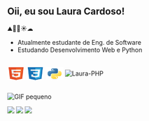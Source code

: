 ## Oii, eu sou Laura Cardoso!
 ⛰🌿🌻☀️☁
- Atualmente estudante de Eng. de Software
- Estudando Desenvolvimento Web e Python


 <div style="display: inline_block"><br> 
   <img align="center" alt="Laura-HTML" height="30" width="40" src="https://raw.githubusercontent.com/devicons/devicon/master/icons/html5/html5-original.svg">
   <img align="center" alt="Laura-CSS" height="30" width="40" src="https://raw.githubusercontent.com/devicons/devicon/master/icons/css3/css3-original.svg">
   <img align="center" alt="Laura-Python" height="30" width="40" src="https://raw.githubusercontent.com/devicons/devicon/master/icons/python/python-original.svg">
   <img align="center" alt="Laura-PHP" height="50" width="40" src="https://cdn.jsdelivr.net/gh/devicons/devicon@latest/icons/php/php-original.svg" />
          
   ##

<p >
  <img src="https://github.com/user-attachments/assets/0b880703-403e-4ad0-854c-6de939f29746" alt="GIF pequeno" width="250px">
</p>
   <div>
      <a href="https://instagram.com/laurafernandescardoso" target="_blank"><img src="https://img.shields.io/badge/-Instagram-%23E4405F?style=for-the-badge&logo=instagram&logoColor=white" target="_blank"></a>
      <a href="https://www.linkedin.com/in/laura-cardoso-967872316" target="_blank"><img src="https://img.shields.io/badge/-LinkedIn-%230077B5?style=for-the-badge&logo=linkedin&logoColor=white" target="_blank"></a> 
       <a href = "emailto:lalinha.fc07@gmail.com"><img src="https://img.shields.io/badge/-Gmail-%23333?style=for-the-badge&logo=gmail&logoColor=white" target="_blank"></a>
   </div>

